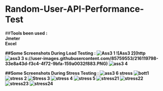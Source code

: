 # Random-User-API-Performance-Test

##<b>Tools been used :<b><br>
  Jmeter <br>
  Excel <br>
  
##<b>Some Screenshots During Load Testing :<b>
![Ass3 1](https://user-images.githubusercontent.com/85759553/216119817-62707746-fe9a-4d3d-ad92-aa7a4a98783c.PNG)
![Ass3 2](http![ass3 3](https://user-images.githubusercontent.com/85759553/216119812-45c26deb-e1c4-4589-8079-f8e03e37841e.PNG)
s://user-images.githubusercontent.com/85759553/216119798-33e8a43d-f3c4-4f72-9bfa-159a0032f883.PNG)
![ass3 4](https://user-images.githubusercontent.com/85759553/216119835-9a139da8-7788-48b5-8306-600f923a0889.PNG)

##<b>Some Screenshots During Stress Testing :<b>
![ass3 6 stress](https://user-images.githubusercontent.com/85759553/216120115-085dd533-58ae-430f-a53f-7a118cab1de4.PNG)
![bott1](https://user-images.githubusercontent.com/85759553/216120179-dc7ecb92-4e74-4678-b69d-13f0132cadb7.PNG)
![stress 2](https://user-images.githubusercontent.com/85759553/216120294-35a7cf9d-a2ae-4f15-a481-0eada464aa7d.PNG)
![Stress 3](https://user-images.githubusercontent.com/85759553/216120312-fc57334e-6f45-4805-a869-360766994c6f.PNG)
![stress 4](https://user-images.githubusercontent.com/85759553/216120329-8db26152-87c0-45ef-8878-259337c4aa19.PNG)
![stress 5](https://user-images.githubusercontent.com/85759553/216120340-129ef62c-30ad-4841-b57c-ebdc1f78e454.PNG)
![stress21](https://user-images.githubusercontent.com/85759553/216120351-117ecddd-52c8-4ea9-a75f-e8552cd67dd3.PNG)
![stress22](https://user-images.githubusercontent.com/85759553/216120379-6516f5b3-8f27-4ddf-8939-18849f4b0fd8.PNG)
![stress23](https://user-images.githubusercontent.com/85759553/216120391-2e953f8d-8567-4ab3-a4c6-7b7ad054f66d.PNG)
![stress24](https://user-images.githubusercontent.com/85759553/216120407-16a67fd1-3e6d-4327-8e41-cfeaffd6680d.PNG)

